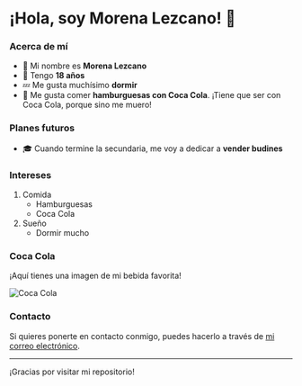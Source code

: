 # ¡Hola, soy Morena Lezcano! 👋

### Acerca de mí
- 🧑 Mi nombre es **Morena Lezcano**
- 🎂 Tengo **18 años**
- 💤 Me gusta muchísimo **dormir**
- 🍔 Me gusta comer **hamburguesas con Coca Cola**. ¡Tiene que ser con Coca Cola, porque sino me muero!

### Planes futuros
- 🎓 Cuando termine la secundaria, me voy a dedicar a **vender budines**


### Intereses
1. Comida
    - Hamburguesas
    - Coca Cola
2. Sueño
    - Dormir mucho

### Coca Cola
¡Aquí tienes una imagen de mi bebida favorita!

![Coca Cola](https://upload.wikimedia.org/wikipedia/commons/1/1a/Coca-Cola_logo.svg)

### Contacto
Si quieres ponerte en contacto conmigo, puedes hacerlo a través de [mi correo electrónico](mailto:tu_email@example.com).

---

¡Gracias por visitar mi repositorio!
